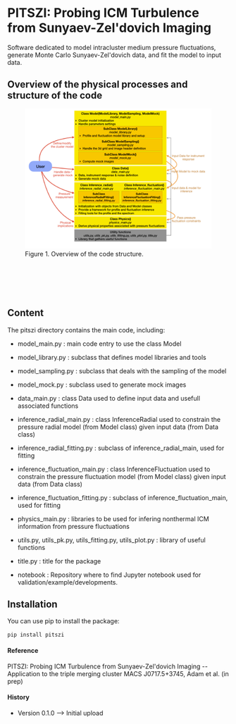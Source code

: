#  PITSZI: Probing ICM Turbulence from Sunyaev-Zel'dovich Imaging 
Software dedicated to model intracluster medium pressure fluctuations, generate Monte Carlo Sunyaev-Zel'dovich data, and fit the model to input data.

                                                            
## Overview of the physical processes and structure of the code
<figure>
	<img src="/overview.png" width="600" />
	<figcaption> Figure 1. Overview of the code structure.</figcaption>
</figure>

<p style="margin-bottom:3cm;"> </p>


## Content
The pitszi directory contains the main code, including:

- model_main.py : 
	main code entry to use the class Model
    
- model_library.py : 
        subclass that defines model libraries and tools

- model_sampling.py : 
        subclass that deals with the sampling of the model
   
- model_mock.py : 
        subclass used to generate mock images

- data_main.py : 
	class Data used to define input data and usefull associated functions

- inference_radial_main.py : 
  	class InferenceRadial used to constrain the pressure radial model (from Model class) given input data (from Data class)

- inference_radial_fitting.py :
	subclass of inference_radial_main, used for fitting

- inference_fluctuation_main.py : 
  	class InferenceFluctuation used to constrain the pressure fluctuation model (from Model class) given input data (from Data class)

- inference_fluctuation_fitting.py :
	subclass of inference_fluctuation_main, used for fitting

- physics_main.py : 
  	libraries to be used for infering nonthermal ICM information from pressure fluctuations
  
- utils.py, utils_pk.py, utils_fitting.py, utils_plot.py : 
	library of useful functions

- title.py : 
	title for the package

- notebook :
	Repository where to find Jupyter notebook used for validation/example/developments. 


## Installation
You can use pip to install the package:

```
pip install pitszi
```

#### Reference
PITSZI: Probing ICM Turbulence from Sunyaev-Zel'dovich Imaging -- Application to the triple merging cluster MACS J0717.5+3745, 
Adam et al. (in prep)

#### History
- Version 0.1.0 --> Initial upload

